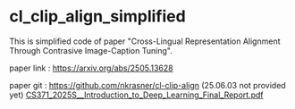 # cl_clip_align_simplified

This is simplified code of paper "Cross-Lingual Representation Alignment Through Contrasive Image-Caption Tuning".

paper link : https://arxiv.org/abs/2505.13628

paper git : https://github.com/nkrasner/cl-clip-align (25.06.03 not provided yet)
[CS371_2025S__Introduction_to_Deep_Learning_Final_Report.pdf](https://github.com/user-attachments/files/20571433/CS371_2025S__Introduction_to_Deep_Learning_Final_Report.pdf)
